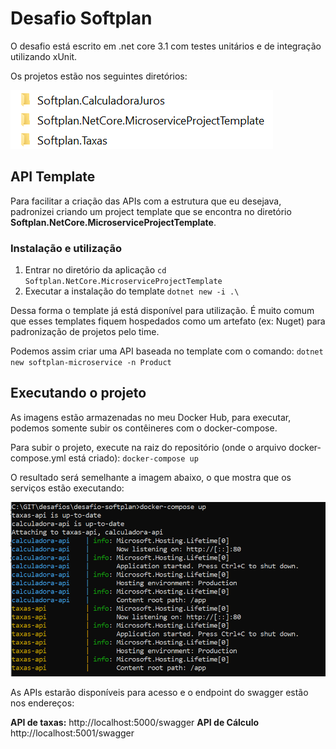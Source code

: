 # Desafio Softplan

O desafio está escrito em .net core 3.1 com testes unitários e de integração utilizando xUnit.

Os projetos estão nos seguintes diretórios:

![Diretórios de projeto](img/estrutura-pastas.PNG)

## API Template
Para facilitar a criação das APIs com a estrutura que eu desejava, padronizei criando um project template que se encontra no diretório **Softplan.NetCore.MicroserviceProjectTemplate**.

### Instalação e utilização
 1. Entrar no diretório da aplicação `cd Softplan.NetCore.MicroserviceProjectTemplate`
 2. Executar a instalação do template `dotnet new -i .\`
 
 Dessa forma o template já está disponível para utilização. É muito comum que esses templates fiquem hospedados como um artefato (ex: Nuget) para padronização de projetos pelo time.

Podemos assim criar uma API baseada no template com o comando: `dotnet new softplan-microservice -n Product`


## Executando o projeto
As imagens estão armazenadas no meu Docker Hub, para executar, podemos somente subir os contêineres com o docker-compose.

Para subir o projeto, execute na raiz do repositório (onde o arquivo docker-compose.yml está criado): `docker-compose up` 

O resultado será semelhante a imagem abaixo, o que mostra que os serviços estão executando:


![Diretórios de projeto](img/docker-compose.PNG)

As APIs estarão disponíveis para acesso e o endpoint do swagger estão nos endereços:

**API de taxas:** http://localhost:5000/swagger
**API de Cálculo** http://localhost:5001/swagger


